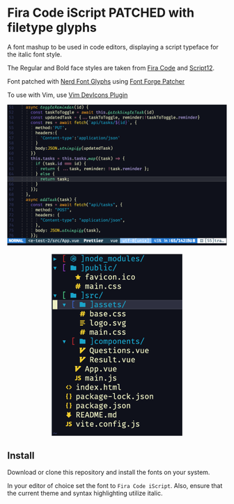 # Fira Code iScript PATCHED with filetype glyphs

A font mashup to be used in code editors, displaying a script typeface for the italic font style.

The Regular and Bold face styles are taken from [Fira Code](https://github.com/tonsky/FiraCode) and [Script12](https://www.myfontsfree.com/134618/script12pitchbt.htm).

Font patched with [Nerd Font Glyphs](https://github.com/ryanoasis/nerd-fonts) using [Font Forge Patcher](https://github.com/ryanoasis/nerd-fonts#font-patcher)

To use with Vim, use [Vim DevIcons Plugin](https://github.com/ryanoasis/vim-devicons)

<div align="center">
      <img src="images/FiraCodeiScript-screenshot.png" width="600">
</br>

</br>
    <img src="images/glyphs.png" width="300">

</div>



## Install

Download or clone this repository and install the fonts on your system.

In your editor of choice set the font to `Fira Code iScript`.  Also, ensure that the current theme and syntax highlighting utilize italic.
